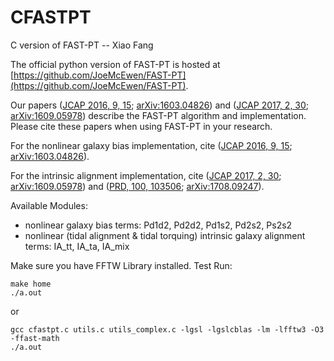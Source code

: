 # CFASTPT
C version of FAST-PT
-- Xiao Fang

The official python version of FAST-PT is hosted at [https://github.com/JoeMcEwen/FAST-PT](https://github.com/JoeMcEwen/FAST-PT).

Our papers ([JCAP 2016, 9, 15](https://iopscience.iop.org/article/10.1088/1475-7516/2016/09/015); [arXiv:1603.04826](https://arxiv.org/abs/1603.04826)) and ([JCAP 2017, 2, 30](https://iopscience.iop.org/article/10.1088/1475-7516/2017/02/030); [arXiv:1609.05978](https://arxiv.org/abs/1609.05978)) describe the FAST-PT algorithm and implementation. Please cite these papers when using FAST-PT in your research.

For the nonlinear galaxy bias implementation, cite ([JCAP 2016, 9, 15](https://iopscience.iop.org/article/10.1088/1475-7516/2016/09/015); [arXiv:1603.04826](https://arxiv.org/abs/1603.04826)).

For the intrinsic alignment implementation, cite ([JCAP 2017, 2, 30](https://iopscience.iop.org/article/10.1088/1475-7516/2017/02/030); [arXiv:1609.05978](https://arxiv.org/abs/1609.05978)) and ([PRD, 100, 103506](https://journals.aps.org/prd/abstract/10.1103/PhysRevD.100.103506); [arXiv:1708.09247](https://arxiv.org/abs/1708.09247)).

Available Modules:
* nonlinear galaxy bias terms: Pd1d2, Pd2d2, Pd1s2, Pd2s2, Ps2s2
* nonlinear (tidal alignment & tidal torquing) intrinsic galaxy alignment terms: IA_tt, IA_ta, IA_mix

Make sure you have FFTW Library installed.
Test Run:
```shell
make home
./a.out
```
or
```shell
gcc cfastpt.c utils.c utils_complex.c -lgsl -lgslcblas -lm -lfftw3 -O3 -ffast-math
./a.out
```
